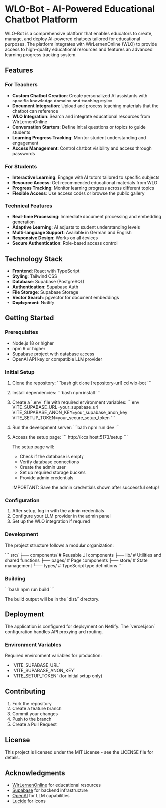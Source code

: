 # WLO-Bot - AI-Powered Educational Chatbot Platform

WLO-Bot is a comprehensive platform that enables educators to create, manage, and deploy AI-powered chatbots tailored for educational purposes. The platform integrates with WirLernenOnline (WLO) to provide access to high-quality educational resources and features an advanced learning progress tracking system.

## Features

### For Teachers
- **Custom Chatbot Creation**: Create personalized AI assistants with specific knowledge domains and teaching styles
- **Document Integration**: Upload and process teaching materials that the chatbot can reference
- **WLO Integration**: Search and integrate educational resources from WirLernenOnline
- **Conversation Starters**: Define initial questions or topics to guide students
- **Learning Progress Tracking**: Monitor student understanding and engagement
- **Access Management**: Control chatbot visibility and access through passwords

### For Students
- **Interactive Learning**: Engage with AI tutors tailored to specific subjects
- **Resource Access**: Get recommended educational materials from WLO
- **Progress Tracking**: Monitor learning progress across different topics
- **Flexible Access**: Use access codes or browse the public gallery

### Technical Features
- **Real-time Processing**: Immediate document processing and embedding generation
- **Adaptive Learning**: AI adjusts to student understanding levels
- **Multi-language Support**: Available in German and English
- **Responsive Design**: Works on all devices
- **Secure Authentication**: Role-based access control

## Technology Stack

- **Frontend**: React with TypeScript
- **Styling**: Tailwind CSS
- **Database**: Supabase (PostgreSQL)
- **Authentication**: Supabase Auth
- **File Storage**: Supabase Storage
- **Vector Search**: pgvector for document embeddings
- **Deployment**: Netlify

## Getting Started

### Prerequisites

- Node.js 18 or higher
- npm 9 or higher
- Supabase project with database access
- OpenAI API key or compatible LLM provider

### Initial Setup

1. Clone the repository:
   \`\`\`bash
   git clone [repository-url]
   cd wlo-bot
   \`\`\`

2. Install dependencies:
   \`\`\`bash
   npm install
   \`\`\`

3. Create a \`.env\` file with required environment variables:
   \`\`\`env
   VITE_SUPABASE_URL=your_supabase_url
   VITE_SUPABASE_ANON_KEY=your_supabase_anon_key
   VITE_SETUP_TOKEN=your_secure_setup_token
   \`\`\`

4. Run the development server:
   \`\`\`bash
   npm run dev
   \`\`\`

5. Access the setup page:
   \`\`\`
   http://localhost:5173/setup
   \`\`\`

   The setup page will:
   - Check if the database is empty
   - Verify database connections
   - Create the admin user
   - Set up required storage buckets
   - Provide admin credentials

   IMPORTANT: Save the admin credentials shown after successful setup!

### Configuration

1. After setup, log in with the admin credentials
2. Configure your LLM provider in the admin panel
3. Set up the WLO integration if required

### Development

The project structure follows a modular organization:

\`\`\`
src/
├── components/     # Reusable UI components
├── lib/           # Utilities and shared functions
├── pages/         # Page components
├── store/         # State management
└── types/         # TypeScript type definitions
\`\`\`

### Building

\`\`\`bash
npm run build
\`\`\`

The build output will be in the \`dist/\` directory.

## Deployment

The application is configured for deployment on Netlify. The \`vercel.json\` configuration handles API proxying and routing.

### Environment Variables

Required environment variables for production:
- \`VITE_SUPABASE_URL\`
- \`VITE_SUPABASE_ANON_KEY\`
- \`VITE_SETUP_TOKEN\` (for initial setup only)

## Contributing

1. Fork the repository
2. Create a feature branch
3. Commit your changes
4. Push to the branch
5. Create a Pull Request

## License

This project is licensed under the MIT License - see the LICENSE file for details.

## Acknowledgments

- [WirLernenOnline](https://wirlernenonline.de/) for educational resources
- [Supabase](https://supabase.com/) for backend infrastructure
- [OpenAI](https://openai.com/) for LLM capabilities
- [Lucide](https://lucide.dev/) for icons